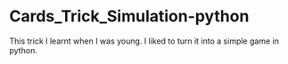 # Cards_Trick_Simulation-python
This trick I learnt when I was young. I liked to turn it into a simple game in python.
